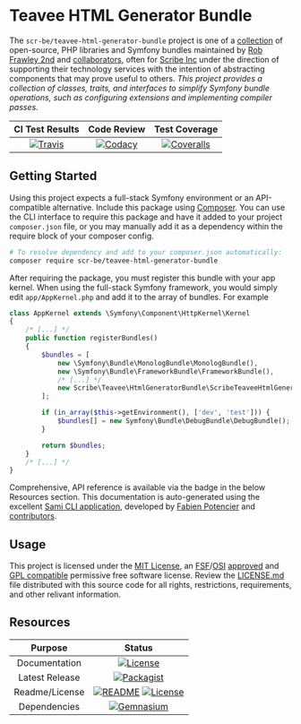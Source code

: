 # Teavee HTML Generator Bundle

The `scr-be/teavee-html-generator-bundle` project is one of a [collection](https://src.run) of open-source,
PHP libraries and Symfony bundles maintained by [Rob Frawley 2nd](https://scr.be/rmf) and 
[collaborators](https://github.com/scr-be/teavee-html-generator-bundle/graphs/contributors), often for
[Scribe Inc](https://scr.be/) under the direction of supporting their technology services with the intention
of abstracting components that may prove useful to others. *This project provides a collection of classes, traits, and interfaces to simplify Symfony bundle operations, such as 
configuring extensions and implementing compiler passes.*

| CI Test Results | Code Review     | Test Coverage   |
|:---------------:|:---------------:|:---------------:|
| [![Travis](https://scr.be/teavee-html-generator-bundle/travis_shield)](https://scr.be/teavee-html-generator-bundle/travis) | [![Codacy](https://scr.be/teavee-html-generator-bundle/codacy_shield)](https://scr.be/teavee-html-generator-bundle/codacy) | [![Coveralls](https://scr.be/teavee-html-generator-bundle/coveralls_shield)](https://scr.be/teavee-html-generator-bundle/coveralls) |

## Getting Started

Using this project expects a full-stack Symfony environment or an API-compatible alternative. Include this package using [Composer](https://getcomposer.com). You can use the CLI interface to require this package and have it added to your project `composer.json` file, or you may manually add it as a dependency within the require block of your composer config.

```bash
# To resolve dependency and add to your composer.json automatically:
composer require scr-be/teavee-html-generator-bundle
```

After requiring the package, you must register this bundle with your app kernel. When using the full-stack Symfony framework, you would simply edit `app/AppKernel.php` and add it to the array of bundles. For example

```php
class AppKernel extends \Symfony\Component\HttpKernel\Kernel
{
    /* [...] */
    public function registerBundles()
    {
        $bundles = [
            new \Symfony\Bundle\MonologBundle\MonologBundle(),
            new \Symfony\Bundle\FrameworkBundle\FrameworkBundle(),
            /* [...] */
            new Scribe\Teavee\HtmlGeneratorBundle\ScribeTeaveeHtmlGeneratorBundle(),
        ];

        if (in_array($this->getEnvironment(), ['dev', 'test'])) {
            $bundles[] = new Symfony\Bundle\DebugBundle\DebugBundle();
        }

        return $bundles;
    }
    /* [...] */
}
```

Comprehensive, API reference is available via the badge in the below Resources section. This documentation is auto-generated using the excellent [Sami CLI application](https://github.com/FriendsOfPHP/Sami), developed by [Fabien Potencier](https://github.com/fabpot) and [contributors](https://github.com/FriendsOfPHP/Sami/graphs/contributors).

## Usage

This project is licensed under the 
[MIT License](https://github.com/scr-be/teavee-html-generator-bundle/blob/master/LICENSE.md), an 
[FSF](https://en.wikipedia.org/wiki/Free_Software_Foundation)/[OSI](https://en.wikipedia.org/wiki/Open_Source_Initiative) 
[approved](https://en.wikipedia.org/wiki/Comparison_of_free_and_open-source_software_licenses#Approvals) and 
[GPL compatible](https://en.wikipedia.org/wiki/GNU_General_Public_License#Compatibility_and_multi-licensing) permissive 
free software license. 
Review the [LICENSE.md](https://github.com/scr-be/teavee-html-generator-bundle/blob/master/LICENSE.md) file distributed 
with this source code for all rights, restrictions, requirements, and other relivant information.

## Resources

| Purpose | Status |
|:-------:|:------:|
| Documentation | [![License](https://scr.be/teavee-html-generator-bundle/api_shield)](https://scr.be/teavee-html-generator-bundle/api) |
| Latest Release | [![Packagist](https://scr.be/teavee-html-generator-bundle/packagist_shield)](https://scr.be/teavee-html-generator-bundle/packagist) |
| Readme/License | [![README](https://scr.be/teavee-html-generator-bundle/readme_shield)](https://scr.be/teavee-html-generator-bundle/readme) [![License](https://scr.be/teavee-html-generator-bundle/license_shield)](https://scr.be/teavee-html-generator-bundle/license) |
| Dependencies | [![Gemnasium](https://scr.be/teavee-html-generator-bundle/gemnasium_shield)](https://scr.be/teavee-html-generator-bundle/gemnasium)